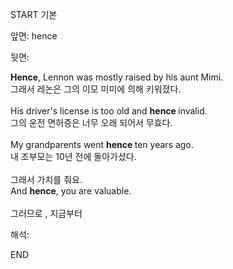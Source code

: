 START
기본

앞면:
hence


뒷면:
<div><div><div><b>Hence</b>, Lennon was mostly raised by his aunt Mimi. <br></div></div><div><div>그래서 레논은 그의 이모 미미에 의해 키워졌다.</div></div></div><div><br></div><div><div>His driver's license is too old and <b>hence </b>invalid. </div><div><div>그의 운전 면허증은 너무 오래 되어서 무효다.</div></div></div><div><br></div><div><div>My grandparents went <b>hence </b>ten years ago. </div><div><div>내 조부모는 10년 전에 돌아가셨다.</div></div></div><div><br></div><div><div><div>그래서 가치를 줘요.</div></div><div><div>And <b>hence</b>, you are valuable.</div></div></div><div><br></div><div>그러므로 , 지금부터</div>


해석:

END